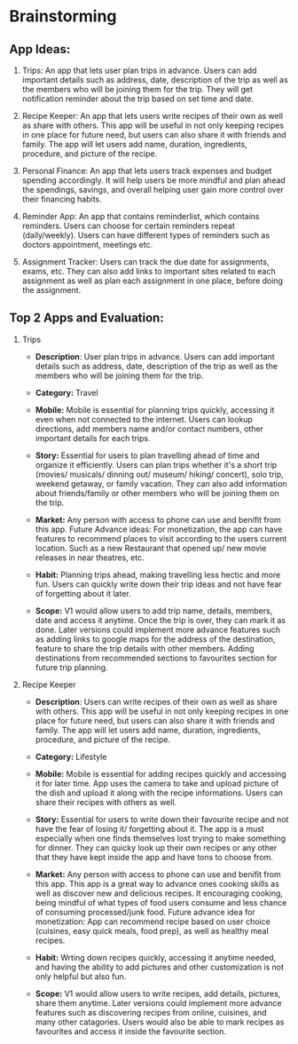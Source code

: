 # Brainstorming 
## App Ideas:

1. Trips: An app that lets user plan trips in advance. Users can add important details such as address, date, description of the trip as well as the members who will be joining them for the trip. They will get notification reminder about the trip based on set time and date. 

2. Recipe Keeper: An app that lets users write recipes of their own as well as share with others. This app will be useful in not only keeping recipes in one place for future need, but users can also share it with friends and family. The app will let users add name, duration, ingredients, procedure, and picture of the recipe. 

3. Personal Finance: An app that lets users track expenses and budget spending accordingly. It will help users be more mindful and plan ahead the spendings, savings, and overall helping user gain more control over their financing habits. 

4. Reminder App: An app that contains reminderlist, which contains reminders. Users can choose for certain reminders repeat (daily/weekly). Users can have different types of reminders such as doctors appointment, meetings etc.

5. Assignment Tracker: Users can track the due date for assignments, exams, etc. They can also add links to important sites related to each assignment as well as plan each assignment in one place, before doing the assignment. 

## Top 2 Apps and Evaluation:
1. Trips
   - **Description**: User plan trips in advance. Users can add important details such as address, date, description of the trip as well as the members who will be joining them for the trip. 
   - **Category:** Travel
   - **Mobile:** Mobile is essential for planning trips quickly, accessing it even when not connected to the internet. Users can lookup directions, add members name and/or contact numbers, other important details for each trips.
    
   - **Story:** Essential for users to plan travelling ahead of time and organize it efficiently. Users can plan trips whether it's a short trip (movies/ musicals/ dinning out/ museum/ hiking/ concert), solo trip, weekend getaway, or family vacation. They can also add information about friends/family or other members who will be joining them on the trip.  
 
   - **Market:** Any person with access to phone can use and benifit from this app. Future Advance ideas: For monetization, the app can have features to recommend places to visit according to the users current location. Such as a new Restaurant that opened up/ new movie releases in near theatres, etc.
   
   - **Habit:** Planning trips ahead, making travelling less hectic and more fun. Users can quickly write down their trip ideas and not have fear of forgetting about it later.
   
   - **Scope:** V1 would allow users to add trip name, details, members, date and access it anytime. Once the trip is over, they can mark it as done. Later versions could implement more advance features such as adding links to google maps for the address of the destination, feature to share the trip details with other members. Adding destinations from recommended sections to favourites section for future trip planning. 
   

2. Recipe Keeper
   - **Description**: Users can write recipes of their own as well as share with others. This app will be useful in not only keeping recipes in one place for future need, but users can also share it with friends and family. The app will let users add name, duration, ingredients, procedure, and picture of the recipe. 
   - **Category:** Lifestyle
   - **Mobile:** Mobile is essential for adding recipes quickly and accessing it for later time. App uses the camera to take and upload picture of the dish and upload it along with the recipe informations. Users can share their recipes with others as well. 
 
   - **Story:** Essential for users to write down their favourite recipe and not have the fear of losing it/ forgetting about it. The app is a must especially when one finds themselves lost trying to make something for dinner. They can quicky look up their own recipes or any other that they have kept inside the app and have tons to choose from.  
 
   - **Market:** Any person with access to phone can use and benifit from this app. This app is a great way to advance ones cooking skills as well as discover new and delicious recipes. It encouraging cooking, being mindful of what types of food users consume and less chance of consuming processed/junk food. Future advance idea for monetization: App can recommend recipe based on user choice (cuisines, easy quick meals, food prep), as well as healthy meal recipes. 

   - **Habit:** Wrting down recipes quickly, accessing it anytime needed, and having the ability to add pictures and other customization is not only helpful but also fun. 
   
   - **Scope:** V1 would allow users to write recipes, add details, pictures, share them anytime. Later versions could implement more advance features such as discovering recipes from online, cuisines, and many other catagories. Users would also be able to mark recipes as favourites and access it inside the favourite section.  
   
